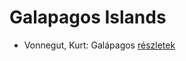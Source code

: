 # Galapagos Islands

- Vonnegut, Kurt: Galápagos [részletek](_details/Vonnegut%2C%20Kurt.md#id_1619)
